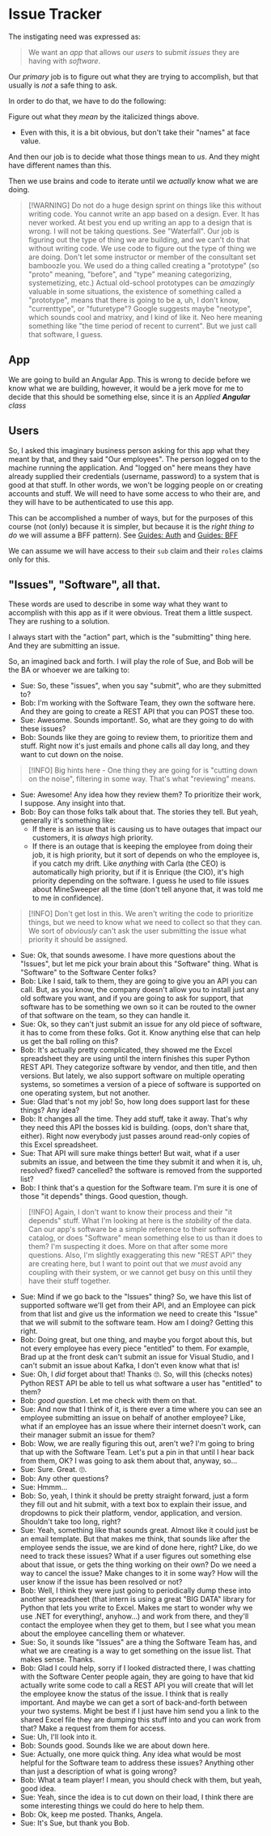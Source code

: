# Issue Tracker

The instigating need was expressed as:

> We want an *app* that allows our *users* to submit *issues* they are having with *software*.

Our *primary* job is to figure out what they are trying to accomplish, but that usually is *not* a safe thing to ask.

In order to do that, we have to do the following:

Figure out what they *mean* by the italicized things above.
  - Even with this, it is a bit obvious, but don't take their "names" at face value.

And then our job is to decide what those things mean to *us*. And they might have different names than this. 

Then we use brains and code to iterate until we *actually* know what we are doing.

> [!WARNING] Do not do a huge design sprint on things like this without writing code. You cannot write an app based on a design. Ever. It has never worked. At best you end up writing an app to a design that is wrong. I will not be taking questions. See "Waterfall". Our job is figuring out the type of thing we are building, and we can't do that without writing code. We use code to figure out the type of thing we are doing. Don't let some instructor or member of the consultant set bamboozle you. We used do a thing called creating a "prototype" (so "proto" meaning, "before", and "type" meaning categorizing, systemetizing, etc.) Actual old-school prototypes can be *amazingly* valuable in some situations, the existence of something called a "prototype", means that there is going to be a, uh, I don't know, "currenttype", or "futuretype"? Google suggests maybe "neotype", which sounds cool and matrixy, and I kind of like it. Neo here meaning something like "the time period of recent to current". But we just call that software, I guess.

## App

We are going to build an Angular App. This is wrong to decide before we know what we are building, however, it would be a jerk move for me to decide that this should be something else, since it is an *Applied **Angular** class*


## Users

So, I asked this imaginary business person asking for this app what they meant by that, and they said "Our employees". The person logged on to the machine running the application. And "logged on" here means they have already supplied their credentials (username, password) to a system that is good at that stuff. In other words, we won't be logging people on or creating accounts and stuff. We will need to have some access to who their are, and they will have to be authenticated to use this app.

This can be accomplished a number of ways, but for the purposes of this course (not (only) because it is simpler, but because it is the *right thing to do* we will assume a BFF pattern). See [Guides: Auth](../../adr/auth.md) and [Guides: BFF](../../adr/bff.md)

We can assume we will have access to their `sub` claim and their `roles` claims only for this.


## "Issues", "Software", all that.

These words are used to describe in some way what they want to accomplish with this app as if it were obvious. Treat them a little suspect. They are rushing to a solution. 

I always start with the "action" part, which is the "submitting" thing here. And they are submitting an issue. 

So, an imagined back and forth. I will play the role of Sue, and Bob will be the BA or whoever we are talking to:

- Sue: So, these "issues", when you say "submit", who are they submitted to?
- Bob: I'm working with the Software Team, they own the software here. And they are going to create a REST API that you can POST these too. 
- Sue: Awesome. Sounds important!. So, what are they going to do with these issues?
- Bob: Sounds like they are going to review them, to prioritize them and stuff. Right now it's just emails and phone calls all day long, and they want to cut down on the noise.

> [!INFO] Big hints here - One thing they are going for is "cutting down on the noise", filtering in some way. That's what "reviewing" means.

- Sue: Awesome! Any idea how they review them? To prioritize their work, I suppose. Any insight into that.
- Bob: Boy can those folks talk about that. The stories they tell. But yeah, generally it's something like:
  - If there is an issue that is causing us to have outages that impact our customers, it is *always* high priority.
  - If there is an outage that is keeping the employee from doing their job, it is high priority, but it sort of depends on who the employee is, if you catch my drift. Like *anything* with Carla (the CEO) is automatically high priority, but if it is Enrique (the CIO), it's high priority depending on the software. I guess he used to file issues about MineSweeper all the time (don't tell anyone that, it was told me to me in confidence).

> [!INFO] Don't get lost in this. We aren't writing the code to prioritize things, but we need to know what we need to collect so that they can. We sort of *obviously* can't ask the user submitting the issue what priority it should be assigned. 

- Sue: Ok, that sounds awesome. I have more questions about the "Issues", but let me pick your brain about this "Software" thing. What is "Software" to the Software Center folks? 
- Bob: Like I said, talk to them, they are going to give you an API you can call. But, as you know, the company doesn't allow you to install just any old software you want, and if you are going to ask for support, that software has to be something we own so it can be routed to the owner of that software on the team, so they can handle it. 
- Sue: Ok, so they can't just submit an issue for any old piece of software, it has to come from these folks. Got it. Know anything else that can help us get the ball rolling on this?
- Bob: It's actually pretty complicated, they showed me the Excel spreadsheet they are using until the intern finishes this super Python REST API. They categorize software by vendor, and then title, and then versions. But lately, we also support software on multiple operating systems, so sometimes a version of a piece of software is supported on one operating system, but not another.
- Sue: Glad that's not my job! So, how long does support last for these things? Any idea?
- Bob: It changes all the time. They add stuff, take it away. That's why they need this API the bosses kid is building. (oops, don't share that, either). Right now everybody just passes around read-only copies of this Excel spreadsheet. 
- Sue: That API will sure make things better! But wait, what if a user submits an issue, and between the time they submit it and when it is, uh, resolved? fixed? cancelled? the software is removed from the supported list?
- Bob: I think that's a question for the Software team. I'm sure it is one of those "it depends" things. Good question, though.

> [!INFO] Again, I don't want to know their process and their "it depends" stuff. What I'm looking at here is the *stability* of the data. Can our app's software be a simple reference to their software catalog, or does "Software" mean something else to us than it does to them? I'm suspecting it does. More on that after some more questions. Also, I'm slightly exaggerating this new "REST API" they are creating here, but I want to point out that we *must* avoid any coupling with their system, or we cannot get busy on this until they have their stuff together.

- Sue: Mind if we go back to the "Issues" thing? So, we have this list of supported software we'll get from their API, and an Employee can pick from that list and give us the information we need to create this "Issue" that we will submit to the software team. How am I doing? Getting this right.
- Bob: Doing great, but one thing, and maybe you forgot about this, but not every employee has every piece "entitled" to them. For example, Brad up at the front desk can't submit an issue for Visual Studio, and I can't submit an issue about Kafka, I don't even know what that is!
- Sue: Oh, I *did* forget about that! Thanks :roll_eyes:. So, will this (checks notes) Python REST API be able to tell us what software a user has "entitled" to them?
- Bob: *good question*. Let me check with them on that. 
- Sue: And now that I think of it, is there ever a time where you can see an employee submitting an issue on behalf of another employee? Like, what if an employee has an issue where their internet doesn't work, can their manager submit an issue for them?
- Bob: Wow, we are really figuring this out, aren't we? I'm going to bring that up with the Software Team. Let's put a pin in that until I hear back from them, OK? I was going to ask them about that, anyway, so...
- Sue: Sure. Great. :roll_eyes:. 
- Bob: Any other questions?
- Sue: Hmmm...
- Bob: So, yeah, I think it should be pretty straight forward, just a form they fill out and hit submit, with a text box to explain their issue, and dropdowns to pick their platform, vendor, application, and version. Shouldn't take too long, right?
- Sue: Yeah, something like that sounds great. Almost like it could just be an email template. But that makes me think, that sounds like after the employee sends the issue, we are kind of done here, right? Like, do we need to track these issues? What if a user figures out something else about that issue, or gets the thing working on their own? Do we need a way to cancel the issue? Make changes to it in some way? How will the user know if the issue has been resolved or not?
- Bob: Well, I think they were just going to periodically dump these into another spreadsheet (that intern is using a great "BIG DATA" library for Python that lets you write to Excel. Makes me start to wonder why we use .NET for everything!, anyhow...) and work from there, and they'll contact the employee when they get to them, but I see what you mean about the employee cancelling them or whatever.
- Sue: So, it sounds like "Issues" are a thing the Software Team has, and what we are creating is a way to get something on the issue list. That makes sense. Thanks.
- Bob: Glad I could help, sorry if I looked distracted there, I was chatting with the Software Center people again, they are going to have that kid actually write some code to call a REST API you will create that will let the employee know the status of the issue. I think that is really important. And maybe we can get a sort of back-and-forth between your two systems. Might be best if I just have him send you a link to the shared Excel file they are dumping this stuff into and you can work from that? Make a request from them for access.
- Sue: Uh, I'll look into it. 
- Bob: Sounds good. Sounds like we are about down here.
- Sue: Actually, one more quick thing. Any idea what would be most helpful for the Software team to address these issues? Anything other than just a description of what is going wrong?
- Bob: What a team player! I mean, you should check with them, but yeah, good idea.
- Sue: Yeah, since the idea is to cut down on their load, I think there are some interesting things we could do here to help them.
- Bob: Ok, keep me posted. Thanks, Angela.
- Sue: It's Sue, but thank you Bob.



